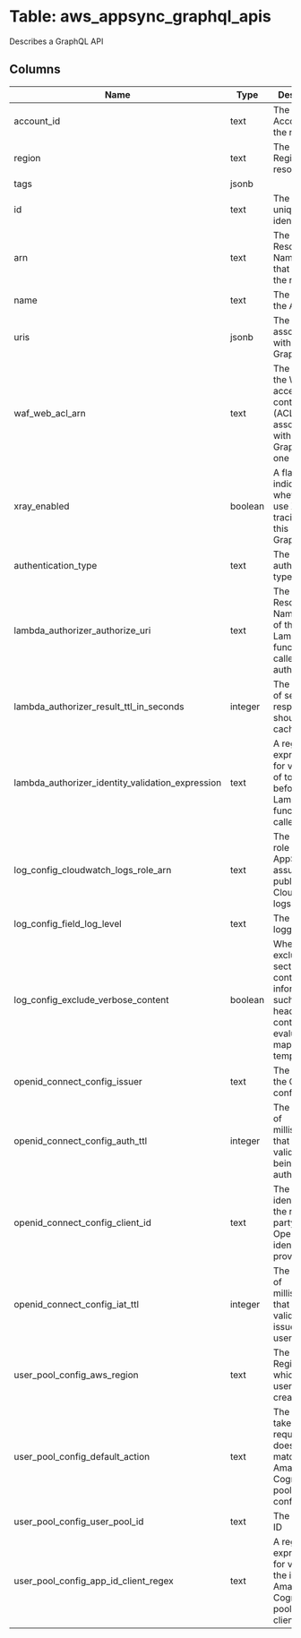 
# Table: aws_appsync_graphql_apis
Describes a GraphQL API
## Columns
| Name        | Type           | Description  |
| ------------- | ------------- | -----  |
|account_id|text|The AWS Account ID of the resource.|
|region|text|The AWS Region of the resource.|
|tags|jsonb||
|id|text|The API's unique identifier|
|arn|text|The Amazon Resource Name (ARN) that identifies the resource|
|name|text|The name of the API|
|uris|jsonb|The URIs associated with the GraphQL API|
|waf_web_acl_arn|text|The ARN of the WAF access control list (ACL) associated with this GraphqlApi, if one exists|
|xray_enabled|boolean|A flag indicating whether to use X-Ray tracing for this GraphqlApi|
|authentication_type|text|The authentication type|
|lambda_authorizer_authorize_uri|text|The Amazon Resource Name (ARN) of the Lambda function to be called for authorization|
|lambda_authorizer_result_ttl_in_seconds|integer|The number of seconds a response should be cached for|
|lambda_authorizer_identity_validation_expression|text|A regular expression for validation of tokens before the Lambda function is called|
|log_config_cloudwatch_logs_role_arn|text|The service role that AppSync assumes to publish to CloudWatch logs|
|log_config_field_log_level|text|The field logging level|
|log_config_exclude_verbose_content|boolean|Whether to exclude sections that contain information such as headers, context, and evaluated mapping templates|
|openid_connect_config_issuer|text|The issuer for the OIDC configuration|
|openid_connect_config_auth_ttl|integer|The number of milliseconds that a token is valid after being authenticated|
|openid_connect_config_client_id|text|The client identifier of the relying party at the OpenID identity provider|
|openid_connect_config_iat_ttl|integer|The number of milliseconds that a token is valid after it's issued to a user|
|user_pool_config_aws_region|text|The AWS Region in which the user pool was created|
|user_pool_config_default_action|text|The action to take when a request doesn't match the Amazon Cognito user pool configuration|
|user_pool_config_user_pool_id|text|The user pool ID|
|user_pool_config_app_id_client_regex|text|A regular expression for validating the incoming Amazon Cognito user pool app client ID|
